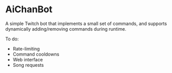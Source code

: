 # AiChanBot

A simple Twitch bot that implements a small set of commands, and supports dynamically adding/removing commands during runtime. 

To do:
- Rate-limiting
- Command cooldowns
- Web interface
- Song requests
